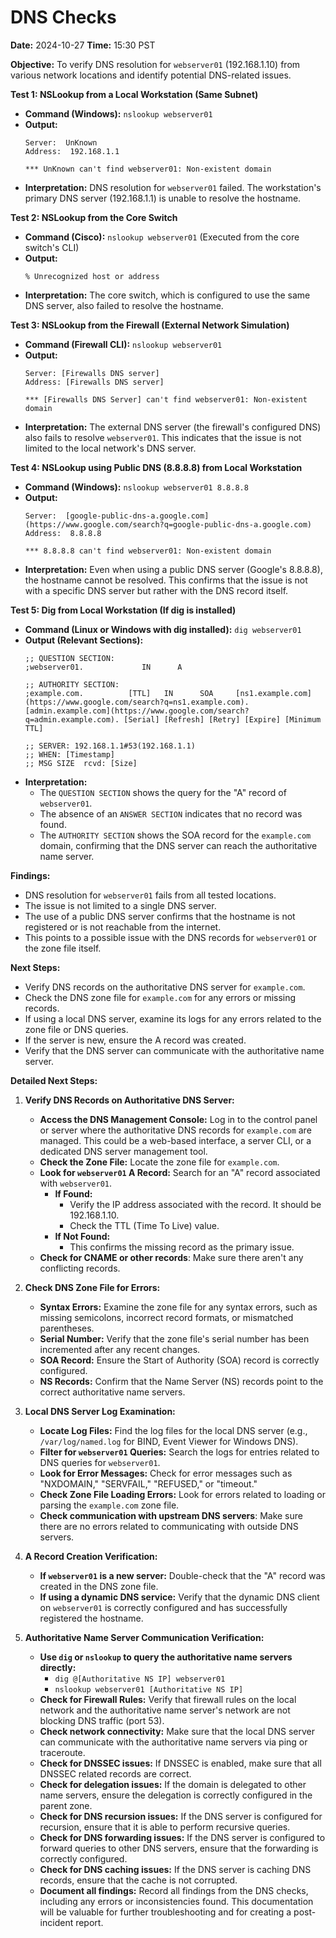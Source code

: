 # DNS Checks

**Date:** 2024-10-27
**Time:** 15:30 PST

**Objective:** To verify DNS resolution for `webserver01` (192.168.1.10) from various network locations and identify potential DNS-related issues.

**Test 1: NSLookup from a Local Workstation (Same Subnet)**

* **Command (Windows):** `nslookup webserver01`
* **Output:**
    ```
    Server:  UnKnown
    Address:  192.168.1.1

    *** UnKnown can't find webserver01: Non-existent domain
    ```
* **Interpretation:** DNS resolution for `webserver01` failed. The workstation's primary DNS server (192.168.1.1) is unable to resolve the hostname.

**Test 2: NSLookup from the Core Switch**

* **Command (Cisco):** `nslookup webserver01` (Executed from the core switch's CLI)
* **Output:**
    ```
    % Unrecognized host or address
    ```
* **Interpretation:** The core switch, which is configured to use the same DNS server, also failed to resolve the hostname.

**Test 3: NSLookup from the Firewall (External Network Simulation)**

* **Command (Firewall CLI):** `nslookup webserver01`
* **Output:**
    ```
    Server: [Firewalls DNS server]
    Address: [Firewalls DNS server]

    *** [Firewalls DNS Server] can't find webserver01: Non-existent domain
    ```
* **Interpretation:** The external DNS server (the firewall's configured DNS) also fails to resolve `webserver01`. This indicates that the issue is not limited to the local network's DNS server.

**Test 4: NSLookup using Public DNS (8.8.8.8) from Local Workstation**

* **Command (Windows):** `nslookup webserver01 8.8.8.8`
* **Output:**
    ```
    Server:  [google-public-dns-a.google.com](https://www.google.com/search?q=google-public-dns-a.google.com)
    Address:  8.8.8.8

    *** 8.8.8.8 can't find webserver01: Non-existent domain
    ```
* **Interpretation:** Even when using a public DNS server (Google's 8.8.8.8), the hostname cannot be resolved. This confirms that the issue is not with a specific DNS server but rather with the DNS record itself.

**Test 5: Dig from Local Workstation (If dig is installed)**

* **Command (Linux or Windows with dig installed):** `dig webserver01`
* **Output (Relevant Sections):**
    ```
    ;; QUESTION SECTION:
    ;webserver01.             IN      A

    ;; AUTHORITY SECTION:
    ;example.com.          [TTL]   IN      SOA     [ns1.example.com](https://www.google.com/search?q=ns1.example.com). [admin.example.com](https://www.google.com/search?q=admin.example.com). [Serial] [Refresh] [Retry] [Expire] [Minimum TTL]

    ;; SERVER: 192.168.1.1#53(192.168.1.1)
    ;; WHEN: [Timestamp]
    ;; MSG SIZE  rcvd: [Size]
    ```
* **Interpretation:**
    * The `QUESTION SECTION` shows the query for the "A" record of `webserver01`.
    * The absence of an `ANSWER SECTION` indicates that no record was found.
    * The `AUTHORITY SECTION` shows the SOA record for the `example.com` domain, confirming that the DNS server can reach the authoritative name server.

**Findings:**

* DNS resolution for `webserver01` fails from all tested locations.
* The issue is not limited to a single DNS server.
* The use of a public DNS server confirms that the hostname is not registered or is not reachable from the internet.
* This points to a possible issue with the DNS records for `webserver01` or the zone file itself.

**Next Steps:**

* Verify DNS records on the authoritative DNS server for `example.com`.
* Check the DNS zone file for `example.com` for any errors or missing records.
* If using a local DNS server, examine its logs for any errors related to the zone file or DNS queries.
* If the server is new, ensure the A record was created.
* Verify that the DNS server can communicate with the authoritative name server.

**Detailed Next Steps:**

1.  **Verify DNS Records on Authoritative DNS Server:**
    * **Access the DNS Management Console:** Log in to the control panel or server where the authoritative DNS records for `example.com` are managed. This could be a web-based interface, a server CLI, or a dedicated DNS server management tool.
    * **Check the Zone File:** Locate the zone file for `example.com`.
    * **Look for `webserver01` A Record:** Search for an "A" record associated with `webserver01`.
        * **If Found:**
            * Verify the IP address associated with the record. It should be 192.168.1.10.
            * Check the TTL (Time To Live) value.
        * **If Not Found:**
            * This confirms the missing record as the primary issue.
    * **Check for CNAME or other records**: Make sure there aren't any conflicting records.

2.  **Check DNS Zone File for Errors:**
    * **Syntax Errors:** Examine the zone file for any syntax errors, such as missing semicolons, incorrect record formats, or mismatched parentheses.
    * **Serial Number:** Verify that the zone file's serial number has been incremented after any recent changes.
    * **SOA Record:** Ensure the Start of Authority (SOA) record is correctly configured.
    * **NS Records:** Confirm that the Name Server (NS) records point to the correct authoritative name servers.

3.  **Local DNS Server Log Examination:**
    * **Locate Log Files:** Find the log files for the local DNS server (e.g., `/var/log/named.log` for BIND, Event Viewer for Windows DNS).
    * **Filter for `webserver01` Queries:** Search the logs for entries related to DNS queries for `webserver01`.
    * **Look for Error Messages:** Check for error messages such as "NXDOMAIN," "SERVFAIL," "REFUSED," or "timeout."
    * **Check Zone File Loading Errors:** Look for errors related to loading or parsing the `example.com` zone file.
    * **Check communication with upstream DNS servers**: Make sure there are no errors related to communicating with outside DNS servers.

4.  **A Record Creation Verification:**
    * **If `webserver01` is a new server:** Double-check that the "A" record was created in the DNS zone file.
    * **If using a dynamic DNS service:** Verify that the dynamic DNS client on `webserver01` is correctly configured and has successfully registered the hostname.

5.  **Authoritative Name Server Communication Verification:**
    * **Use `dig` or `nslookup` to query the authoritative name servers directly:**
        * `dig @[Authoritative NS IP] webserver01`
        * `nslookup webserver01 [Authoritative NS IP]`
    * **Check for Firewall Rules:** Verify that firewall rules on the local network and the authoritative name server's network are not blocking DNS traffic (port 53).
    * **Check network connectivity:** Make sure that the local DNS server can communicate with the authoritative name servers via ping or traceroute.
    * **Check for DNSSEC issues:** If DNSSEC is enabled, make sure that all DNSSEC related records are correct.
    * **Check for delegation issues:** If the domain is delegated to other name servers, ensure the delegation is correctly configured in the parent zone.
    * **Check for DNS recursion issues:** If the DNS server is configured for recursion, ensure that it is able to perform recursive queries.
    * **Check for DNS forwarding issues:** If the DNS server is configured to forward queries to other DNS servers, ensure that the forwarding is correctly configured.
    * **Check for DNS caching issues:** If the DNS server is caching DNS records, ensure that the cache is not corrupted.
    * **Document all findings:** Record all findings from the DNS checks, including any errors or inconsistencies found. This documentation will be valuable for further troubleshooting and for creating a post-incident report.
